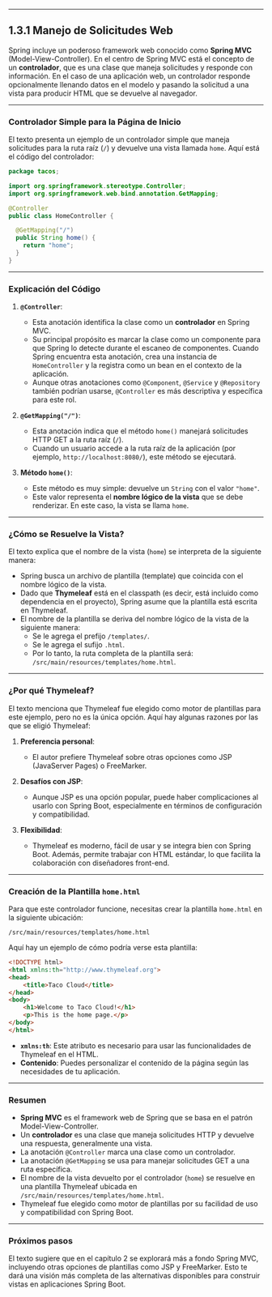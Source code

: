 
---

## **1.3.1 Manejo de Solicitudes Web**

Spring incluye un poderoso framework web conocido como **Spring MVC** (Model-View-Controller). En el centro de Spring MVC está el concepto de un **controlador**, que es una clase que maneja solicitudes y responde con información. En el caso de una aplicación web, un controlador responde opcionalmente llenando datos en el modelo y pasando la solicitud a una vista para producir HTML que se devuelve al navegador.

---

### **Controlador Simple para la Página de Inicio**

El texto presenta un ejemplo de un controlador simple que maneja solicitudes para la ruta raíz (`/`) y devuelve una vista llamada `home`. Aquí está el código del controlador:

```java
package tacos;

import org.springframework.stereotype.Controller;
import org.springframework.web.bind.annotation.GetMapping;

@Controller           
public class HomeController {

  @GetMapping("/")     
  public String home() {
    return "home";    
  }
}
```

---

### **Explicación del Código**

1. **`@Controller`**:
    - Esta anotación identifica la clase como un **controlador** en Spring MVC.
    - Su principal propósito es marcar la clase como un componente para que Spring lo detecte durante el escaneo de componentes. Cuando Spring encuentra esta anotación, crea una instancia de `HomeController` y la registra como un bean en el contexto de la aplicación.
    - Aunque otras anotaciones como `@Component`, `@Service` y `@Repository` también podrían usarse, `@Controller` es más descriptiva y específica para este rol.

2. **`@GetMapping("/")`**:
    - Esta anotación indica que el método `home()` manejará solicitudes HTTP GET a la ruta raíz (`/`).
    - Cuando un usuario accede a la ruta raíz de la aplicación (por ejemplo, `http://localhost:8080/`), este método se ejecutará.

3. **Método `home()`**:
    - Este método es muy simple: devuelve un `String` con el valor `"home"`.
    - Este valor representa el **nombre lógico de la vista** que se debe renderizar. En este caso, la vista se llama `home`.

---

### **¿Cómo se Resuelve la Vista?**

El texto explica que el nombre de la vista (`home`) se interpreta de la siguiente manera:

- Spring busca un archivo de plantilla (template) que coincida con el nombre lógico de la vista.
- Dado que **Thymeleaf** está en el classpath (es decir, está incluido como dependencia en el proyecto), Spring asume que la plantilla está escrita en Thymeleaf.
- El nombre de la plantilla se deriva del nombre lógico de la vista de la siguiente manera:
    - Se le agrega el prefijo `/templates/`.
    - Se le agrega el sufijo `.html`.
    - Por lo tanto, la ruta completa de la plantilla será: `/src/main/resources/templates/home.html`.

---

### **¿Por qué Thymeleaf?**

El texto menciona que Thymeleaf fue elegido como motor de plantillas para este ejemplo, pero no es la única opción. Aquí hay algunas razones por las que se eligió Thymeleaf:

1. **Preferencia personal**:
    - El autor prefiere Thymeleaf sobre otras opciones como JSP (JavaServer Pages) o FreeMarker.

2. **Desafíos con JSP**:
    - Aunque JSP es una opción popular, puede haber complicaciones al usarlo con Spring Boot, especialmente en términos de configuración y compatibilidad.

3. **Flexibilidad**:
    - Thymeleaf es moderno, fácil de usar y se integra bien con Spring Boot. Además, permite trabajar con HTML estándar, lo que facilita la colaboración con diseñadores front-end.

---

### **Creación de la Plantilla `home.html`**

Para que este controlador funcione, necesitas crear la plantilla `home.html` en la siguiente ubicación:

```
/src/main/resources/templates/home.html
```

Aquí hay un ejemplo de cómo podría verse esta plantilla:

```html
<!DOCTYPE html>
<html xmlns:th="http://www.thymeleaf.org">
<head>
    <title>Taco Cloud</title>
</head>
<body>
    <h1>Welcome to Taco Cloud!</h1>
    <p>This is the home page.</p>
</body>
</html>
```

- **`xmlns:th`**: Este atributo es necesario para usar las funcionalidades de Thymeleaf en el HTML.
- **Contenido**: Puedes personalizar el contenido de la página según las necesidades de tu aplicación.

---

### **Resumen**

- **Spring MVC** es el framework web de Spring que se basa en el patrón Model-View-Controller.
- Un **controlador** es una clase que maneja solicitudes HTTP y devuelve una respuesta, generalmente una vista.
- La anotación `@Controller` marca una clase como un controlador.
- La anotación `@GetMapping` se usa para manejar solicitudes GET a una ruta específica.
- El nombre de la vista devuelto por el controlador (`home`) se resuelve en una plantilla Thymeleaf ubicada en `/src/main/resources/templates/home.html`.
- Thymeleaf fue elegido como motor de plantillas por su facilidad de uso y compatibilidad con Spring Boot.

---

### **Próximos pasos**

El texto sugiere que en el capítulo 2 se explorará más a fondo Spring MVC, incluyendo otras opciones de plantillas como JSP y FreeMarker. Esto te dará una visión más completa de las alternativas disponibles para construir vistas en aplicaciones Spring Boot.

